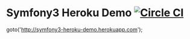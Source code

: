 Symfony3 Heroku Demo [![Circle CI](https://circleci.com/gh/mCzolko/symfony3-heroku-demo/tree/master.svg?style=svg)](https://circleci.com/gh/mCzolko/symfony3-heroku-demo/tree/master)
====================

goto('http://symfony3-heroku-demo.herokuapp.com');
